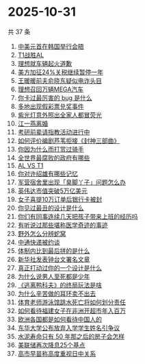 # 2025-10-31

共 37 条

<!-- BEGIN ZHIHUSEARCH -->
<!-- 最后更新时间 Fri Oct 31 2025 21:28:52 GMT+0800 (China Standard Time) -->

1. [中美元首在韩国举行会晤](https://www.zhihu.com/search?q=%E4%B8%AD%E7%BE%8E%E5%85%83%E9%A6%96%E5%9C%A8%E9%9F%A9%E5%9B%BD%E4%B8%BE%E8%A1%8C%E4%BC%9A%E6%99%A4)
1. [T1战胜AL](https://www.zhihu.com/search?q=T1%E6%88%98%E8%83%9CAL)
1. [理想就车辆起火道歉](https://www.zhihu.com/search?q=%E7%90%86%E6%83%B3%E5%B0%B1%E8%BD%A6%E8%BE%86%E8%B5%B7%E7%81%AB%E9%81%93%E6%AD%89)
1. [美方加征24%关税继续暂停一年](https://www.zhihu.com/search?q=%E7%BE%8E%E6%96%B9%E5%8A%A0%E5%BE%8124%25%E5%85%B3%E7%A8%8E%E7%BB%A7%E7%BB%AD%E6%9A%82%E5%81%9C%E4%B8%80%E5%B9%B4)
1. [王暖暖前夫俞晓东疑似电诈头目](https://www.zhihu.com/search?q=%E7%8E%8B%E6%9A%96%E6%9A%96%E5%89%8D%E5%A4%AB%E4%BF%9E%E6%99%93%E4%B8%9C%E7%96%91%E4%BC%BC%E7%94%B5%E8%AF%88%E5%A4%B4%E7%9B%AE)
1. [理想召回万辆MEGA汽车](https://www.zhihu.com/search?q=%E7%90%86%E6%83%B3%E5%8F%AC%E5%9B%9E%E4%B8%87%E8%BE%86MEGA%E6%B1%BD%E8%BD%A6)
1. [你卡过最厉害的 bug 是什么](https://www.zhihu.com/search?q=%E4%BD%A0%E5%8D%A1%E8%BF%87%E6%9C%80%E5%8E%89%E5%AE%B3%E7%9A%84%20bug%20%E6%98%AF%E4%BB%80%E4%B9%88)
1. [多地出现假彩票兑奖事件](https://www.zhihu.com/search?q=%E5%A4%9A%E5%9C%B0%E5%87%BA%E7%8E%B0%E5%81%87%E5%BD%A9%E7%A5%A8%E5%85%91%E5%A5%96%E4%BA%8B%E4%BB%B6)
1. [紫光灯意外照出全家人都冒荧光](https://www.zhihu.com/search?q=%E7%B4%AB%E5%85%89%E7%81%AF%E6%84%8F%E5%A4%96%E7%85%A7%E5%87%BA%E5%85%A8%E5%AE%B6%E4%BA%BA%E9%83%BD%E5%86%92%E8%8D%A7%E5%85%89)
1. [江一燕离婚](https://www.zhihu.com/search?q=%E6%B1%9F%E4%B8%80%E7%87%95%E7%A6%BB%E5%A9%9A)
1. [考研前辈请指教活动进行中](https://www.zhihu.com/search?q=%E8%80%83%E7%A0%94%E5%89%8D%E8%BE%88%E8%AF%B7%E6%8C%87%E6%95%99%E6%B4%BB%E5%8A%A8%E8%BF%9B%E8%A1%8C%E4%B8%AD)
1. [如何评价编剧芦苇拒接《封神三部曲》](https://www.zhihu.com/search?q=%E5%A6%82%E4%BD%95%E8%AF%84%E4%BB%B7%E7%BC%96%E5%89%A7%E8%8A%A6%E8%8B%87%E6%8B%92%E6%8E%A5%E3%80%8A%E5%B0%81%E7%A5%9E%E4%B8%89%E9%83%A8%E6%9B%B2%E3%80%8B)
1. [你因为什么而打赏过骑手](https://www.zhihu.com/search?q=%E4%BD%A0%E5%9B%A0%E4%B8%BA%E4%BB%80%E4%B9%88%E8%80%8C%E6%89%93%E8%B5%8F%E8%BF%87%E9%AA%91%E6%89%8B)
1. [全世界最腐败的政府有哪些](https://www.zhihu.com/search?q=%E5%85%A8%E4%B8%96%E7%95%8C%E6%9C%80%E8%85%90%E8%B4%A5%E7%9A%84%E6%94%BF%E5%BA%9C%E6%9C%89%E5%93%AA%E4%BA%9B)
1. [AL VS T1](https://www.zhihu.com/search?q=AL%20VS%20T1)
1. [你对许绍雄有哪些记忆](https://www.zhihu.com/search?q=%E4%BD%A0%E5%AF%B9%E8%AE%B8%E7%BB%8D%E9%9B%84%E6%9C%89%E5%93%AA%E4%BA%9B%E8%AE%B0%E5%BF%86)
1. [军营宿舍里出现「臭脚丫子」问题怎么办](https://www.zhihu.com/search?q=%E5%86%9B%E8%90%A5%E5%AE%BF%E8%88%8D%E9%87%8C%E5%87%BA%E7%8E%B0%E3%80%8C%E8%87%AD%E8%84%9A%E4%B8%AB%E5%AD%90%E3%80%8D%E9%97%AE%E9%A2%98%E6%80%8E%E4%B9%88%E5%8A%9E)
1. [英伟达市值突破5万亿美元](https://www.zhihu.com/search?q=%E8%8B%B1%E4%BC%9F%E8%BE%BE%E5%B8%82%E5%80%BC%E7%AA%81%E7%A0%B45%E4%B8%87%E4%BA%BF%E7%BE%8E%E5%85%83)
1. [女子喜提10万订单后银行卡被封](https://www.zhihu.com/search?q=%E5%A5%B3%E5%AD%90%E5%96%9C%E6%8F%9010%E4%B8%87%E8%AE%A2%E5%8D%95%E5%90%8E%E9%93%B6%E8%A1%8C%E5%8D%A1%E8%A2%AB%E5%B0%81)
1. [你见过最丑的设计是什么](https://www.zhihu.com/search?q=%E4%BD%A0%E8%A7%81%E8%BF%87%E6%9C%80%E4%B8%91%E7%9A%84%E8%AE%BE%E8%AE%A1%E6%98%AF%E4%BB%80%E4%B9%88)
1. [你们有同事连续几天把孩子带来上班的经历吗](https://www.zhihu.com/search?q=%E4%BD%A0%E4%BB%AC%E6%9C%89%E5%90%8C%E4%BA%8B%E8%BF%9E%E7%BB%AD%E5%87%A0%E5%A4%A9%E6%8A%8A%E5%AD%A9%E5%AD%90%E5%B8%A6%E6%9D%A5%E4%B8%8A%E7%8F%AD%E7%9A%84%E7%BB%8F%E5%8E%86%E5%90%97)
1. [有听说过那些堪称医学奇迹的事迹](https://www.zhihu.com/search?q=%E6%9C%89%E5%90%AC%E8%AF%B4%E8%BF%87%E9%82%A3%E4%BA%9B%E5%A0%AA%E7%A7%B0%E5%8C%BB%E5%AD%A6%E5%A5%87%E8%BF%B9%E7%9A%84%E4%BA%8B%E8%BF%B9)
1. [野外怎么分辨蛇窝](https://www.zhihu.com/search?q=%E9%87%8E%E5%A4%96%E6%80%8E%E4%B9%88%E5%88%86%E8%BE%A8%E8%9B%87%E7%AA%9D)
1. [中通快递被约谈](https://www.zhihu.com/search?q=%E4%B8%AD%E9%80%9A%E5%BF%AB%E9%80%92%E8%A2%AB%E7%BA%A6%E8%B0%88)
1. [体制内比到最后拼的是什么](https://www.zhihu.com/search?q=%E4%BD%93%E5%88%B6%E5%86%85%E6%AF%94%E5%88%B0%E6%9C%80%E5%90%8E%E6%8B%BC%E7%9A%84%E6%98%AF%E4%BB%80%E4%B9%88)
1. [新华社发表钟台文署名文章](https://www.zhihu.com/search?q=%E6%96%B0%E5%8D%8E%E7%A4%BE%E5%8F%91%E8%A1%A8%E9%92%9F%E5%8F%B0%E6%96%87%E7%BD%B2%E5%90%8D%E6%96%87%E7%AB%A0)
1. [真正打动过你的一个设计是什么](https://www.zhihu.com/search?q=%E7%9C%9F%E6%AD%A3%E6%89%93%E5%8A%A8%E8%BF%87%E4%BD%A0%E7%9A%84%E4%B8%80%E4%B8%AA%E8%AE%BE%E8%AE%A1%E6%98%AF%E4%BB%80%E4%B9%88)
1. [为什么说男人至死都是少年](https://www.zhihu.com/search?q=%E4%B8%BA%E4%BB%80%E4%B9%88%E8%AF%B4%E7%94%B7%E4%BA%BA%E8%87%B3%E6%AD%BB%E9%83%BD%E6%98%AF%E5%B0%91%E5%B9%B4)
1. [《逃离鸭科夫》的终局玩法是啥](https://www.zhihu.com/search?q=%E3%80%8A%E9%80%83%E7%A6%BB%E9%B8%AD%E7%A7%91%E5%A4%AB%E3%80%8B%E7%9A%84%E7%BB%88%E5%B1%80%E7%8E%A9%E6%B3%95%E6%98%AF%E5%95%A5)
1. [为什么辛苦做的耳环卖不出去](https://www.zhihu.com/search?q=%E4%B8%BA%E4%BB%80%E4%B9%88%E8%BE%9B%E8%8B%A6%E5%81%9A%E7%9A%84%E8%80%B3%E7%8E%AF%E5%8D%96%E4%B8%8D%E5%87%BA%E5%8E%BB)
1. [体育老师游泳馆跳水死亡将如何划分责任](https://www.zhihu.com/search?q=%E4%BD%93%E8%82%B2%E8%80%81%E5%B8%88%E6%B8%B8%E6%B3%B3%E9%A6%86%E8%B7%B3%E6%B0%B4%E6%AD%BB%E4%BA%A1%E5%B0%86%E5%A6%82%E4%BD%95%E5%88%92%E5%88%86%E8%B4%A3%E4%BB%BB)
1. [如何看待福建女子在非洲开超市年入百万](https://www.zhihu.com/search?q=%E5%A6%82%E4%BD%95%E7%9C%8B%E5%BE%85%E7%A6%8F%E5%BB%BA%E5%A5%B3%E5%AD%90%E5%9C%A8%E9%9D%9E%E6%B4%B2%E5%BC%80%E8%B6%85%E5%B8%82%E5%B9%B4%E5%85%A5%E7%99%BE%E4%B8%87)
1. [欧洲各国都是如何看待中国人的](https://www.zhihu.com/search?q=%E6%AC%A7%E6%B4%B2%E5%90%84%E5%9B%BD%E9%83%BD%E6%98%AF%E5%A6%82%E4%BD%95%E7%9C%8B%E5%BE%85%E4%B8%AD%E5%9B%BD%E4%BA%BA%E7%9A%84)
1. [东华大学公布放弃入学学生姓名引争议](https://www.zhihu.com/search?q=%E4%B8%9C%E5%8D%8E%E5%A4%A7%E5%AD%A6%E5%85%AC%E5%B8%83%E6%94%BE%E5%BC%83%E5%85%A5%E5%AD%A6%E5%AD%A6%E7%94%9F%E5%A7%93%E5%90%8D%E5%BC%95%E4%BA%89%E8%AE%AE)
1. [水泥寿命只有 50 年那之后的房子会怎样](https://www.zhihu.com/search?q=%E6%B0%B4%E6%B3%A5%E5%AF%BF%E5%91%BD%E5%8F%AA%E6%9C%89%2050%20%E5%B9%B4%E9%82%A3%E4%B9%8B%E5%90%8E%E7%9A%84%E6%88%BF%E5%AD%90%E4%BC%9A%E6%80%8E%E6%A0%B7)
1. [美联储再次降息25个基点](https://www.zhihu.com/search?q=%E7%BE%8E%E8%81%94%E5%82%A8%E5%86%8D%E6%AC%A1%E9%99%8D%E6%81%AF25%E4%B8%AA%E5%9F%BA%E7%82%B9)
1. [高市早苗称高度重视日中关系](https://www.zhihu.com/search?q=%E9%AB%98%E5%B8%82%E6%97%A9%E8%8B%97%E7%A7%B0%E9%AB%98%E5%BA%A6%E9%87%8D%E8%A7%86%E6%97%A5%E4%B8%AD%E5%85%B3%E7%B3%BB)

<!-- END ZHIHUSEARCH -->
